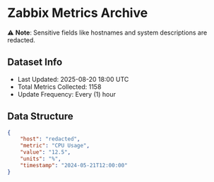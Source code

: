 # Zabbix Metrics Archive

⚠️ **Note**: Sensitive fields like hostnames and system descriptions are redacted.

## Dataset Info
- Last Updated: 2025-08-20 18:00 UTC
- Total Metrics Collected: 1158
- Update Frequency: Every (1) hour

## Data Structure
```json
{
    "host": "redacted",
    "metric": "CPU Usage",
    "value": "12.5",
    "units": "%",
    "timestamp": "2024-05-21T12:00:00"
}
```
